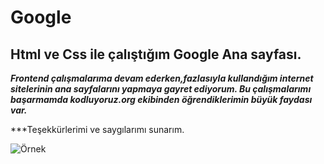 # Google
## Html ve Css ile çalıştığım Google Ana sayfası.

***Frontend çalışmalarıma devam ederken,fazlasıyla kullandığım internet sitelerinin ana sayfalarını yapmaya gayret ediyorum. Bu çalışmalarımı başarmamda kodluyoruz.org ekibinden öğrendiklerimin büyük faydası var.***

***Teşekkürlerimi ve saygılarımı sunarım.

![Örnek](https://picsum.photos/id/1/200/300)
